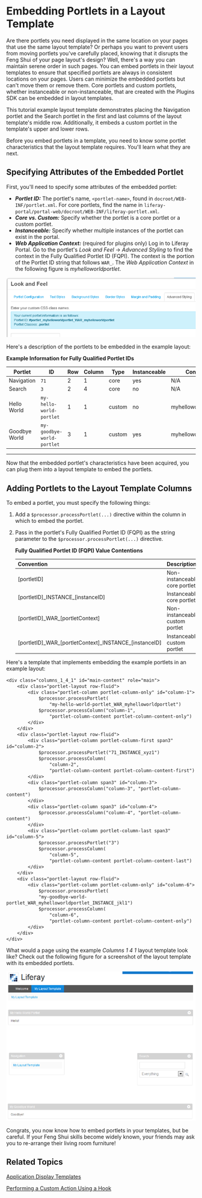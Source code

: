 # Embedding Portlets in a Layout Template [](id=embedding-portlets-in-a-layout-template)

Are there portlets you need displayed in the same location on your pages that
use the same layout template? Or perhaps you want to prevent users from moving
portlets you've carefully placed, knowing that it disrupts the Feng Shui of your
page layout's design? Well, there's a way you can maintain serene order in such
pages. You can embed portlets in their layout templates to ensure that specified
portlets are always in consistent locations on your pages. Users can minimize
the embedded portlets but can't move them or remove them. Core portlets and
custom portlets, whether instanceable or non-instanceable, that are created with
the Plugins SDK can be embedded in layout templates. 

This tutorial example layout template demonstrates placing the Navigation
portlet and the Search portlet in the first and last columns of the layout
template's middle row. Additionally, it embeds a custom portlet in the
template's upper and lower rows. 

Before you embed portlets in a template, you need to know some portlet
characteristics that the layout template requires. You'll learn what they are
next. 

## Specifying Attributes of the Embedded Portlet

First, you'll need to specify some attributes of the embedded portlet:

- ***Portlet ID:*** The portlet's name, `<portlet-name>`, found in
  `docroot/WEB-INF/portlet.xml`. For core portlets, find the name in
  `liferay-portal/portal-web/docroot/WEB-INF/liferay-portlet.xml`. 
- ***Core vs. Custom:*** Specify whether the portlet is a core portlet or
  a custom portlet. 
- ***Instanceable:*** Specify whether multiple instances of the portlet can
  exist in the portal. 
- ***Web Application Context:*** (required for plugins only) Log in to
  Liferay Portal. Go to the portlet's *Look and Feel* &rarr; *Advanced
  Styling* to find the context in the Fully Qualified Portlet ID (FQPI). The
  context is the portion of the Portlet ID string that follows `WAR_`. The *Web
  Application Context* in the following figure is *myhelloworldportlet*. 

![Figure 1: You can view the Fully Qualified Portlet ID (FQPI) in the Advanced Styling tab for a custom portlet.](../../images/layout-template-custom-portlet-look-n-feel.png)

Here's a description of the portlets to be embedded in the example layout:

**Example Information for Fully Qualified Portlet IDs** 

| Portlet      | ID                         | Row | Column | Type   | Instanceable | Context |
-------------- | -------------------------- | --- | ------ | ------ | ------------ | ------- |
 Navigation    | `71`                       | 2   | 1      | core   | yes | N/A |
 Search        | `3`                        | 2   | 4      | core   | no  | N/A |
 Hello World   | `my-hello-world-portlet`   | 1   | 1      | custom | no  | myhelloworldportlet |
 Goodbye World | `my-goodbye-world-portlet` | 3   | 1      | custom | yes | myhelloworldportlet |
---

Now that the embedded portlet's characteristics have been acquired, you can
plug them into a layout template to embed the portlets. 

## Adding Portlets to the Layout Template Columns

To embed a portlet, you must specify the following things: 

1.  Add a `$processor.processPortlet(...)` directive within the column in which
to embed the portlet. 

2.  Pass in the portlet's Fully Qualified Portlet ID (FQPI) as the string
parameter to the `$processor.processPortlet(...)` directive. 

    **Fully Qualified Portlet ID (FQPI) Value Contentions**

    | Convention | Description |
    | ---------- | ----------- |
    | [portletID] |  Non-instanceable core portlet |
    | [portletID]\_INSTANCE\_[instanceID] |  Instanceable core portlet |
    | [portletID]\_WAR\_[portletContext] |  Non-instanceable custom portlet |
    | [portletID]\_WAR\_[portletContext]\_INSTANCE\_[instanceID] |  Instanceable custom portlet |

Here's a template that implements embedding the example portlets in an example
layout: 

    <div class="columns_1_4_1" id="main-content" role="main">
        <div class="portlet-layout row-fluid">
            <div class="portlet-column portlet-column-only" id="column-1">
                $processor.processPortlet(
                    "my-hello-world-portlet_WAR_myhelloworldportlet")
                $processor.processColumn("column-1",
                    "portlet-column-content portlet-column-content-only")
            </div>
        </div>
        <div class="portlet-layout row-fluid">
            <div class="portlet-column portlet-column-first span3" id="column-2">
                $processor.processPortlet("71_INSTANCE_xyz1")
                $processor.processColumn(
                    "column-2",
                    "portlet-column-content portlet-column-content-first")
            </div>
            <div class="portlet-column span3" id="column-3">
                $processor.processColumn("column-3", "portlet-column-content")
            </div>
            <div class="portlet-column span3" id="column-4">
                $processor.processColumn("column-4", "portlet-column-content")
            </div>
            <div class="portlet-column portlet-column-last span3" id="column-5">
                $processor.processPortlet("3")
                $processor.processColumn(
                    "column-5",
                    "portlet-column-content portlet-column-content-last")
            </div>
        </div>
        <div class="portlet-layout row-fluid">
            <div class="portlet-column portlet-column-only" id="column-6">
                $processor.processPortlet(
                "my-goodbye-world-portlet_WAR_myhelloworldportlet_INSTANCE_jkl1")
                $processor.processColumn(
                    "column-6",
                    "portlet-column-content portlet-column-content-only")
            </div>
        </div>
    </div>

What would a page using the example *Columns 1 4 1* layout template look like?
Check out the following figure for a screenshot of the layout template with its
embedded portlets. 

![Figure 2: Your embedded portlets are now available when viewing your customized layout template.](../../images/layout-template-embed-portlets-visual.png)

Congrats, you now know how to embed portlets in your templates, but be careful. 
If your Feng Shui skills become widely known, your friends may ask you to 
re-arrange their living room furniture!

## Related Topics

[Application Display Templates](/develop/tutorials/-/knowledge_base/application-display-templates-lp-6-2-develop-tutorial)

[Performing a Custom Action Using a Hook](/develop/tutorials/-/knowledge_base/performing-a-custom-action-using-a-hook-lp-6-2-develop-tutorial)


